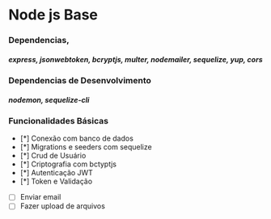 # Node js Base

### Dependencias,

##### express, jsonwebtoken, bcryptjs, multer, nodemailer, sequelize, yup, cors

### Dependencias de Desenvolvimento

#####  nodemon, sequelize-cli

### Funcionalidades Básicas

* [*] Conexão com banco de dados
* [*] Migrations e seeders com sequelize
* [*] Crud de Usuário
* [*] Criptografia com bctyptjs
* [*] Autenticação JWT
* [*] Token e Validação
* [ ] Enviar email
* [ ] Fazer upload de arquivos
